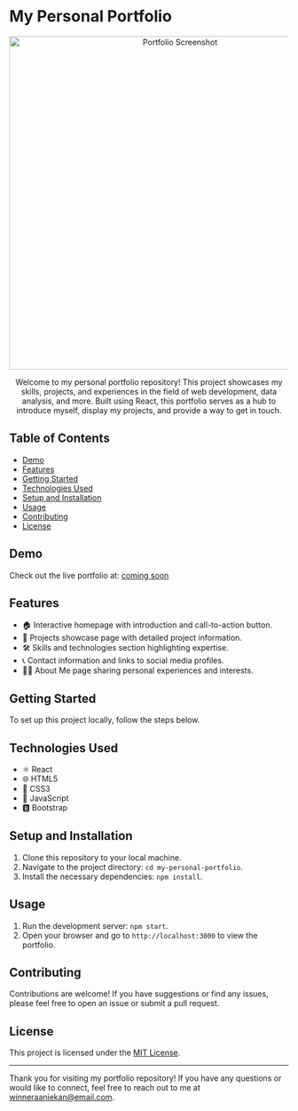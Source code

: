# My Personal Portfolio

<div align="center">
  <img src="screenshot.png" alt="Portfolio Screenshot" width="600">
</div>

<p align="center">Welcome to my personal portfolio repository! This project showcases my skills, projects, and experiences in the field of web development, data analysis, and more. Built using React, this portfolio serves as a hub to introduce myself, display my projects, and provide a way to get in touch.</p>

## Table of Contents
- [Demo](#demo)
- [Features](#features)
- [Getting Started](#getting-started)
- [Technologies Used](#technologies-used)
- [Setup and Installation](#setup-and-installation)
- [Usage](#usage)
- [Contributing](#contributing)
- [License](#license)

## Demo
Check out the live portfolio at: [coming soon](https://your-portfolio-url.com)

## Features
- 🏠 Interactive homepage with introduction and call-to-action button.
- 🚀 Projects showcase page with detailed project information.
- 🛠 Skills and technologies section highlighting expertise.
- 📞 Contact information and links to social media profiles.
- 🙋‍♂️ About Me page sharing personal experiences and interests.

## Getting Started
To set up this project locally, follow the steps below.

## Technologies Used
- ⚛️ React
- 🌐 HTML5
- 🎨 CSS3
- 📜 JavaScript
- 🅱️ Bootstrap

## Setup and Installation
1. Clone this repository to your local machine.
2. Navigate to the project directory: `cd my-personal-portfolio`.
3. Install the necessary dependencies: `npm install`.

## Usage
1. Run the development server: `npm start`.
2. Open your browser and go to `http://localhost:3000` to view the portfolio.

## Contributing
Contributions are welcome! If you have suggestions or find any issues, please feel free to open an issue or submit a pull request.

## License
This project is licensed under the [MIT License](LICENSE).

---

Thank you for visiting my portfolio repository! If you have any questions or would like to connect, feel free to reach out to me at [winneraaniekan@email.com](mailto:winneraaniekan@email.com).
